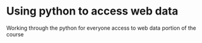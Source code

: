 # Using python to access web data
 Working through the python for everyone access to web data portion of the course
